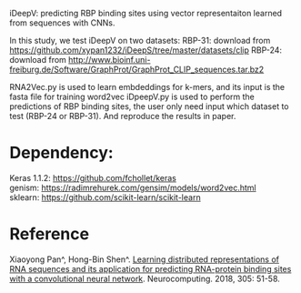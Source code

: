
iDeepV: predicting RBP binding sites using vector representaiton learned from sequences with CNNs.

In this study, we test iDeepV on two datasets:
RBP-31: download from https://github.com/xypan1232/iDeepS/tree/master/datasets/clip
RBP-24: download from http://www.bioinf.uni-freiburg.de/Software/GraphProt/GraphProt_CLIP_sequences.tar.bz2

RNA2Vec.py is used to learn embdeddings for k-mers, and its input is the fasta file for training word2vec
iDpeepV.py is used to perform the predictions of RBP binding sites, the user only need input which dataset to test (RBP-24 or RBP-31). And reproduce the results in paper. 

# Dependency:
Keras 1.1.2: https://github.com/fchollet/keras <br>
genism: https://radimrehurek.com/gensim/models/word2vec.html <br>
sklearn: https://github.com/scikit-learn/scikit-learn <br>

# Reference
Xiaoyong Pan^, Hong-Bin Shen^. <a href="https://www.sciencedirect.com/science/article/pii/S0925231218304685">Learning distributed representations of RNA sequences and its application for predicting RNA-protein binding sites with a convolutional neural network</a>. Neurocomputing. 2018, 305: 51-58.
